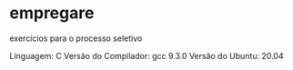 # empregare
exercícios para o processo seletivo

Linguagem: C
Versão do Compilador: gcc 9.3.0
Versão do Ubuntu: 20.04
